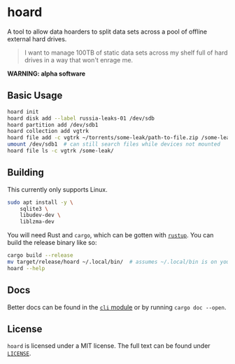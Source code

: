 # hoard

A tool to allow data hoarders to split data sets across a pool of offline external hard drives.

> I want to manage 100TB of static data sets across my shelf full of hard drives in a way that won't enrage me.

**WARNING: alpha software**

## Basic Usage

```bash
hoard init
hoard disk add --label russia-leaks-01 /dev/sdb
hoard partition add /dev/sdb1
hoard collection add vgtrk
hoard file add -c vgtrk ~/torrents/some-leak/path-to-file.zip /some-leak/path-to-file.zip
umount /dev/sdb1  # can still search files while devices not mounted
hoard file ls -c vgtrk /some-leak/
```

## Building

This currently only supports Linux.

```bash
sudo apt install -y \
    sqlite3 \
    libudev-dev \
    liblzma-dev
```

You will need Rust and `cargo`, which can be gotten with [`rustup`](https://rustup.rs/).
You can build the release binary like so:

```bash
cargo build --release
mv target/release/hoard ~/.local/bin/  # assumes ~/.local/bin is on your $PATH
hoard --help
```

## Docs

Better docs can be found in the [`cli` module](./src/cli.rs) or by running `cargo doc --open`.

## License

`hoard` is licensed under a MIT license.
The full text can be found under [`LICENSE`](./LICENSE).
